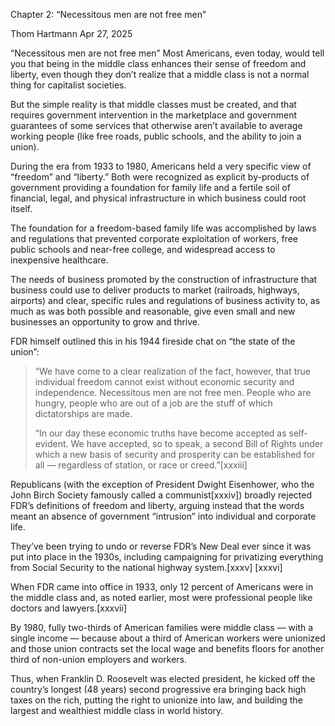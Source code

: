 <!--~~~~~~~~~~~~~~~~~~~~~~~~~~~~~~~~~~~~~~~~~~~~~~~~~~~~~~~~~~~~~~~~~~~~~~~~~~~~~~~~~~~~~~~~~~~~-->
Chapter 2: “Necessitous men are not free men”
<!--~~~~~~~~~~~~~~~~~~~~~~~~~~~~~~~~~~~~~~~~~~~~~~~~~~~~~~~~~~~~~~~~~~~~~~~~~~~~~~~~~~~~~~~~~~~~-->
Thom Hartmann
Apr 27, 2025

“Necessitous men are not free men”
Most Americans, even today, would tell you that being in the middle class enhances their 
sense of freedom and liberty, even though they don’t realize that a middle class is not 
a normal thing for capitalist societies.

But the simple reality is that middle classes must be created, and that requires 
government intervention in the marketplace and government guarantees of some services 
that otherwise aren’t available to average working people (like free roads, public 
schools, and the ability to join a union).

During the era from 1933 to 1980, Americans held a very specific view of “freedom” 
and “liberty.” Both were recognized as explicit by-products of government providing a 
foundation for family life and a fertile soil of financial, legal, and physical 
infrastructure in which business could root itself.

The foundation for a freedom-based family life was accomplished by laws and regulations 
that prevented corporate exploitation of workers, free public schools and near-free 
college, and widespread access to inexpensive healthcare.

The needs of business promoted by the construction of infrastructure that business could 
use to deliver products to market (railroads, highways, airports) and clear, specific 
rules and regulations of business activity to, as much as was both possible and 
reasonable, give even small and new businesses an opportunity to grow and thrive.

FDR himself outlined this in his 1944 fireside chat on “the state of the union”:

<blockquote>
“We have come to a clear realization of the fact, however, that true individual freedom 
cannot exist without economic security and independence. Necessitous men are not free 
men. People who are hungry, people who are out of a job are the stuff of which 
dictatorships are made.

“In our day these economic truths have become accepted as self-evident. We have 
accepted, so to speak, a second Bill of Rights under which a new basis of security 
and prosperity can be established for all — regardless of station, or race or creed.”[xxxiii]
</blockquote>

Republicans (with the exception of President Dwight Eisenhower, who the John Birch 
Society famously called a communist[xxxiv]) broadly rejected FDR’s definitions of 
freedom and liberty, arguing instead that the words meant an absence of government 
“intrusion” into individual and corporate life.

They’ve been trying to undo or reverse FDR’s New Deal ever since it was put into place in 
the 1930s, including campaigning for privatizing everything from Social Security to the 
national highway system.[xxxv] [xxxvi]

When FDR came into office in 1933, only 12 percent of Americans were in the middle class 
and, as noted earlier, most were professional people like doctors and lawyers.[xxxvii]

By 1980, fully two-thirds of American families were middle class — with a single income 
— because about a third of American workers were unionized and those union contracts set 
the local wage and benefits floors for another third of non-union employers and workers.

Thus, when Franklin D. Roosevelt was elected president, he kicked off the country’s 
longest (48 years) second progressive era bringing back high taxes on the rich, putting 
the right to unionize into law, and building the largest and wealthiest middle class in 
world history.
